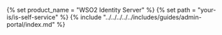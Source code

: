 {% set product_name = "WSO2 Identity Server" %}
{% set path = "your-is/is-self-service" %}
{% include "../../../../../includes/guides/admin-portal/index.md" %}